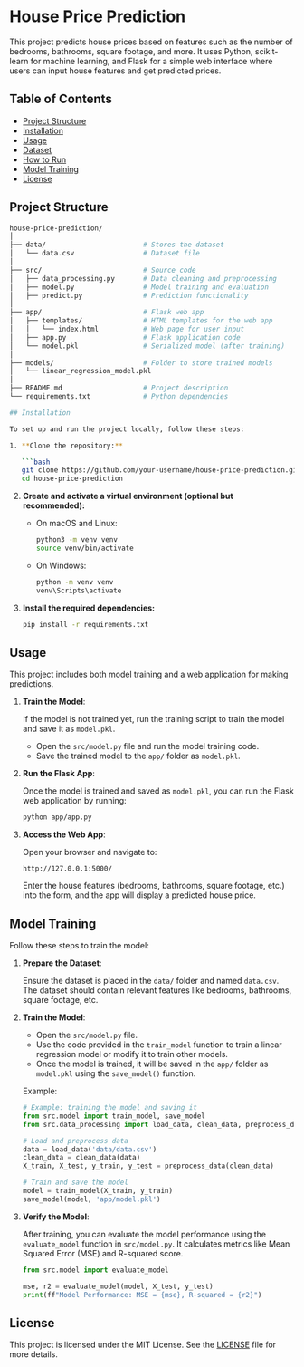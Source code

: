 # House Price Prediction

This project predicts house prices based on features such as the number of bedrooms, bathrooms, square footage, and more. It uses Python, scikit-learn for machine learning, and Flask for a simple web interface where users can input house features and get predicted prices.

## Table of Contents

- [Project Structure](#project-structure)
- [Installation](#installation)
- [Usage](#usage)
- [Dataset](#dataset)
- [How to Run](#how-to-run)
- [Model Training](#model-training)
- [License](#license)

## Project Structure

```bash
house-price-prediction/
│
├── data/                        # Stores the dataset
│   └── data.csv                 # Dataset file
│
├── src/                         # Source code
│   ├── data_processing.py       # Data cleaning and preprocessing
│   ├── model.py                 # Model training and evaluation
│   ├── predict.py               # Prediction functionality
│
├── app/                         # Flask web app
│   ├── templates/               # HTML templates for the web app
│   │   └── index.html           # Web page for user input
│   ├── app.py                   # Flask application code
│   └── model.pkl                # Serialized model (after training)
│
├── models/                      # Folder to store trained models
│   └── linear_regression_model.pkl
│
├── README.md                    # Project description
└── requirements.txt             # Python dependencies

## Installation

To set up and run the project locally, follow these steps:

1. **Clone the repository:**

   ```bash
   git clone https://github.com/your-username/house-price-prediction.git
   cd house-price-prediction
   ```

2. **Create and activate a virtual environment (optional but recommended):**

   - On macOS and Linux:

     ```bash
     python3 -m venv venv
     source venv/bin/activate
     ```

   - On Windows:

     ```bash
     python -m venv venv
     venv\Scripts\activate
     ```

3. **Install the required dependencies:**

   ```bash
   pip install -r requirements.txt
   ```
## Usage

This project includes both model training and a web application for making predictions.

1. **Train the Model**:

   If the model is not trained yet, run the training script to train the model and save it as `model.pkl`.

   - Open the `src/model.py` file and run the model training code.
   - Save the trained model to the `app/` folder as `model.pkl`.

2. **Run the Flask App**:

   Once the model is trained and saved as `model.pkl`, you can run the Flask web application by running:

   ```bash
   python app/app.py
   ```

3. **Access the Web App**:

   Open your browser and navigate to:

   ```
   http://127.0.0.1:5000/
   ```

   Enter the house features (bedrooms, bathrooms, square footage, etc.) into the form, and the app will display a predicted house price.

## Model Training

Follow these steps to train the model:

1. **Prepare the Dataset**:

   Ensure the dataset is placed in the `data/` folder and named `data.csv`. The dataset should contain relevant features like bedrooms, bathrooms, square footage, etc.

2. **Train the Model**:

   - Open the `src/model.py` file.
   - Use the code provided in the `train_model` function to train a linear regression model or modify it to train other models.
   - Once the model is trained, it will be saved in the `app/` folder as `model.pkl` using the `save_model()` function.

   Example:

   ```python
   # Example: training the model and saving it
   from src.model import train_model, save_model
   from src.data_processing import load_data, clean_data, preprocess_data

   # Load and preprocess data
   data = load_data('data/data.csv')
   clean_data = clean_data(data)
   X_train, X_test, y_train, y_test = preprocess_data(clean_data)

   # Train and save the model
   model = train_model(X_train, y_train)
   save_model(model, 'app/model.pkl')
   ```

3. **Verify the Model**:

   After training, you can evaluate the model performance using the `evaluate_model` function in `src/model.py`. It calculates metrics like Mean Squared Error (MSE) and R-squared score.

   ```python
   from src.model import evaluate_model

   mse, r2 = evaluate_model(model, X_test, y_test)
   print(ff"Model Performance: MSE = {mse}, R-squared = {r2}")
   ```

## License

This project is licensed under the MIT License. See the [LICENSE](./LICENSE) file for more details.

